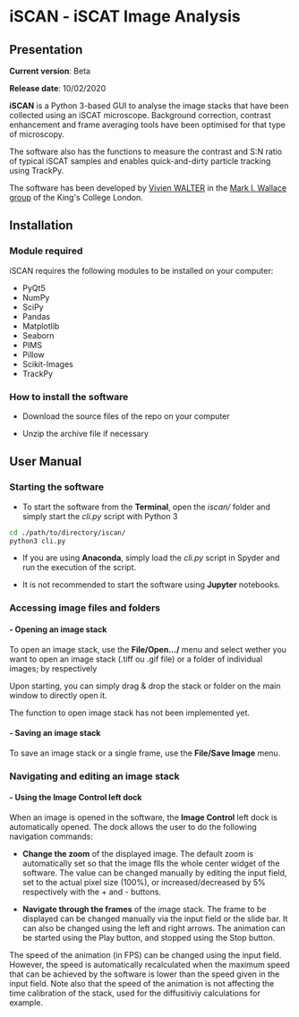 # iSCAN - iSCAT Image Analysis

## Presentation

**Current version**: Beta

**Release date**: 10/02/2020

**iSCAN** is a Python 3-based GUI to analyse the image stacks that have been collected using an iSCAT microscope. Background correction, contrast enhancement and frame averaging tools have been optimised for that type of microscopy.

The software also has the functions to measure the contrast and S:N ratio of typical iSCAT samples and enables quick-and-dirty particle tracking using TrackPy.

The software has been developed by [Vivien WALTER](http://www.vwalter.fr "Vivien Walter's website") in the [Mark I. Wallace group](http://markwallace.org "MIW Group's website") of the King's College London.

## Installation

### Module required

iSCAN requires the following modules to be installed on your computer:
- PyQt5
- NumPy
- SciPy
- Pandas
- Matplotlib
- Seaborn
- PIMS
- Pillow
- Scikit-Images
- TrackPy

### How to install the software

- Download the source files of the repo on your computer

- Unzip the archive file if necessary

## User Manual

### Starting the software

- To start the software from the **Terminal**, open the *iscan/* folder and simply start the *cli.py* script with Python 3
```bash
cd ./path/to/directory/iscan/
python3 cli.py
```
- If you are using **Anaconda**, simply load the *cli.py* script in Spyder and run the execution of the script.

- It is not recommended to start the software using **Jupyter** notebooks.

### Accessing image files and folders

#### - Opening an image stack

To open an image stack, use the **File/Open.../** menu and select wether you want to open an image stack (.tiff ou .gif file) or a folder of individual images; by respectively

Upon starting, you can simply drag & drop the stack or folder on the main window to directly open it.

The function to open image stack has not been implemented yet.

#### - Saving an image stack

To save an image stack or a single frame, use the **File/Save Image** menu.

### Navigating and editing an image stack

#### - Using the Image Control left dock

When an image is opened in the software, the **Image Control** left dock is automatically opened. The dock allows the user to do the following navigation commands:

- **Change the zoom** of the displayed image. The default zoom is automatically set so that the image flls the whole center widget of the software. The value can be changed manually by editing the input field, set to the actual pixel size (100%), or increased/decreased by 5% respectively with the + and - buttons.

- **Navigate through the frames** of the image stack. The frame to be displayed can be changed manually via the input field or the slide bar. It can also be changed using the left and right arrows. The animation can be started using the Play button, and stopped using the Stop button.

The speed of the animation (in FPS) can be changed using the input field. However, the speed is automatically recalculated when the maximum speed that can be achieved by the software is lower than the speed given in the input field. Note also that the speed of the animation is not affecting the time calibration of the stack, used for the diffusitiviy calculations for example.
